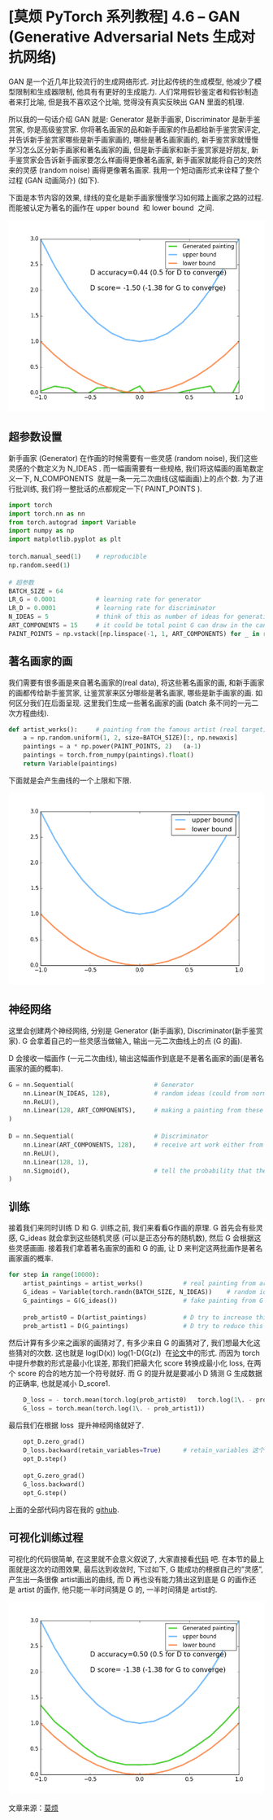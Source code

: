 # [莫烦 PyTorch 系列教程] 4.6 – GAN (Generative Adversarial Nets 生成对抗网络)

GAN 是一个近几年比较流行的生成网络形式. 对比起传统的生成模型, 他减少了模型限制和生成器限制, 他具有有更好的生成能力. 人们常用假钞鉴定者和假钞制造者来打比喻, 但是我不喜欢这个比喻, 觉得没有真实反映出 GAN 里面的机理.

所以我的一句话介绍 GAN 就是: Generator 是新手画家, Discriminator 是新手鉴赏家, 你是高级鉴赏家. 你将著名画家的品和新手画家的作品都给新手鉴赏家评定, 并告诉新手鉴赏家哪些是新手画家画的, 哪些是著名画家画的, 新手鉴赏家就慢慢学习怎么区分新手画家和著名画家的画, 但是新手画家和新手鉴赏家是好朋友, 新手鉴赏家会告诉新手画家要怎么样画得更像著名画家, 新手画家就能将自己的突然来的灵感 (random noise) 画得更像著名画家. 我用一个短动画形式来诠释了整个过程 (GAN 动画简介) (如下).

下面是本节内容的效果, 绿线的变化是新手画家慢慢学习如何踏上画家之路的过程. 而能被认定为著名的画作在 upper bound  和 lower bound  之间.

![](img/febe7e5dc5d5b9a5004d15c50d3228c1.png)

## 超参数设置

新手画家 (Generator) 在作画的时候需要有一些灵感 (random noise), 我们这些灵感的个数定义为 N_IDEAS . 而一幅画需要有一些规格, 我们将这幅画的画笔数定义一下, N_COMPONENTS  就是一条一元二次曲线(这幅画画)上的点个数. 为了进行批训练, 我们将一整批话的点都规定一下( PAINT_POINTS ).

```py
import torch
import torch.nn as nn
from torch.autograd import Variable
import numpy as np
import matplotlib.pyplot as plt

torch.manual_seed(1)    # reproducible
np.random.seed(1)

# 超参数
BATCH_SIZE = 64
LR_G = 0.0001           # learning rate for generator
LR_D = 0.0001           # learning rate for discriminator
N_IDEAS = 5             # think of this as number of ideas for generating an art work (Generator)
ART_COMPONENTS = 15     # it could be total point G can draw in the canvas
PAINT_POINTS = np.vstack([np.linspace(-1, 1, ART_COMPONENTS) for _ in range(BATCH_SIZE)])
```

## 著名画家的画

我们需要有很多画是来自著名画家的(real data), 将这些著名画家的画, 和新手画家的画都传给新手鉴赏家, 让鉴赏家来区分哪些是著名画家, 哪些是新手画家的画. 如何区分我们在后面呈现. 这里我们生成一些著名画家的画 (batch 条不同的一元二次方程曲线).

```py
def artist_works():     # painting from the famous artist (real target)
    a = np.random.uniform(1, 2, size=BATCH_SIZE)[:, np.newaxis]
    paintings = a * np.power(PAINT_POINTS, 2)   (a-1)
    paintings = torch.from_numpy(paintings).float()
    return Variable(paintings)
```

下面就是会产生曲线的一个上限和下限.

![](img/a577eb2dc81a64cfc4f6d04ff9a25873.png)

## 神经网络

这里会创建两个神经网络, 分别是 Generator (新手画家), Discriminator(新手鉴赏家). G 会拿着自己的一些灵感当做输入, 输出一元二次曲线上的点 (G 的画).

D 会接收一幅画作 (一元二次曲线), 输出这幅画作到底是不是著名画家的画(是著名画家的画的概率).

```py
G = nn.Sequential(                      # Generator
    nn.Linear(N_IDEAS, 128),            # random ideas (could from normal distribution)
    nn.ReLU(),
    nn.Linear(128, ART_COMPONENTS),     # making a painting from these random ideas
)

D = nn.Sequential(                      # Discriminator
    nn.Linear(ART_COMPONENTS, 128),     # receive art work either from the famous artist or a newbie like G
    nn.ReLU(),
    nn.Linear(128, 1),
    nn.Sigmoid(),                       # tell the probability that the art work is made by artist
)
```

## 训练

接着我们来同时训练 D 和 G. 训练之前, 我们来看看G作画的原理. G 首先会有些灵感, G_ideas 就会拿到这些随机灵感 (可以是正态分布的随机数), 然后 G 会根据这些灵感画画. 接着我们拿着著名画家的画和 G 的画, 让 D 来判定这两批画作是著名画家画的概率.

```py
for step in range(10000):
    artist_paintings = artist_works()           # real painting from artist
    G_ideas = Variable(torch.randn(BATCH_SIZE, N_IDEAS))    # random ideas
    G_paintings = G(G_ideas())                  # fake painting from G (random ideas)

    prob_artist0 = D(artist_paintings)          # D try to increase this prob
    prob_artist1 = D(G_paintings)               # D try to reduce this prob
```

然后计算有多少来之画家的画猜对了, 有多少来自 G 的画猜对了, 我们想最大化这些猜对的次数. 这也就是 log(D(x))  log(1-D(G(z))  在[论文](https://www.pytorchtutorial.com/goto/https://arxiv.org/abs/1406.2661)中的形式. 而因为 torch 中提升参数的形式是最小化误差, 那我们把最大化 score 转换成最小化 loss, 在两个 score 的合的地方加一个符号就好. 而 G 的提升就是要减小 D 猜测 G 生成数据的正确率, 也就是减小 D_score1.

```py
    D_loss = - torch.mean(torch.log(prob_artist0)   torch.log(1\. - prob_artist1))
    G_loss = torch.mean(torch.log(1\. - prob_artist1))
```

最后我们在根据 loss  提升神经网络就好了.

```py
    opt_D.zero_grad()
    D_loss.backward(retain_variables=True)      # retain_variables 这个参数是为了再次使用计算图纸
    opt_D.step()

    opt_G.zero_grad()
    G_loss.backward()
    opt_G.step()
```

上面的全部代码内容在我的 [github](https://www.pytorchtutorial.com/goto/https://github.com/MorvanZhou/PyTorch-Tutorial/blob/master/tutorial-contents/406_GAN.py).

## 可视化训练过程

可视化的代码很简单, 在这里就不会意义叙说了, 大家直接看[代码](https://www.pytorchtutorial.com/goto/https://github.com/MorvanZhou/PyTorch-Tutorial/blob/master/tutorial-contents/406_GAN.py) 吧. 在本节的最上面就是这次的动图效果, 最后达到收敛时, 下过如下, G 能成功的根据自己的”灵感”, 产生出一条很像 artist画出的曲线, 而 D 再也没有能力猜出这到底是 G 的画作还是 artist 的画作, 他只能一半时间猜是 G 的, 一半时间猜是 artist的.

![](img/7eca2f8318f254b17ca0bc215ec4f5a0.png)

文章来源：[莫烦](https://www.pytorchtutorial.com/goto/https://morvanzhou.github.io/)